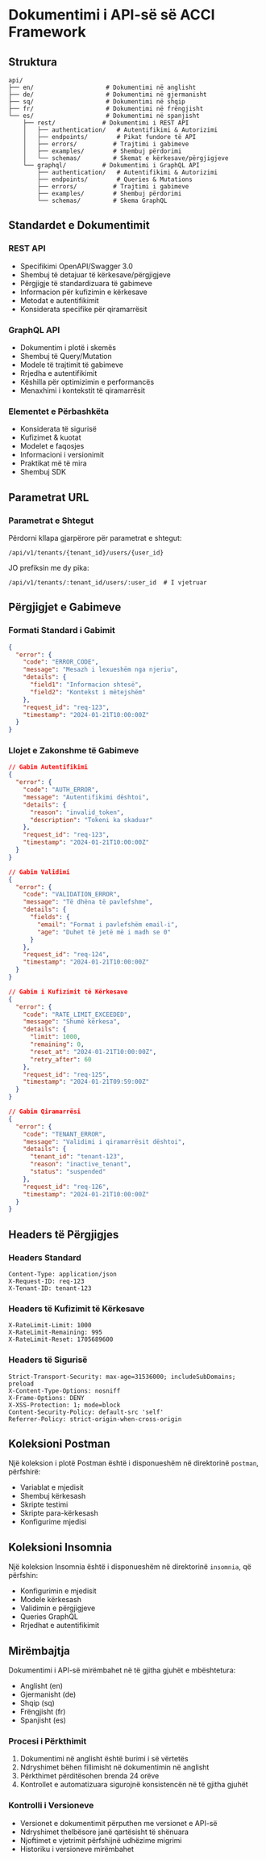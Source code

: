 # Dokumentimi i API-së së ACCI Framework

## Struktura

```
api/
├── en/                    # Dokumentimi në anglisht
├── de/                    # Dokumentimi në gjermanisht
├── sq/                    # Dokumentimi në shqip
├── fr/                    # Dokumentimi në frëngjisht
└── es/                    # Dokumentimi në spanjisht
    ├── rest/             # Dokumentimi i REST API
    │   ├── authentication/   # Autentifikimi & Autorizimi
    │   ├── endpoints/        # Pikat fundore të API
    │   ├── errors/          # Trajtimi i gabimeve
    │   ├── examples/        # Shembuj përdorimi
    │   └── schemas/         # Skemat e kërkesave/përgjigjeve
    └── graphql/          # Dokumentimi i GraphQL API
        ├── authentication/   # Autentifikimi & Autorizimi
        ├── endpoints/        # Queries & Mutations
        ├── errors/          # Trajtimi i gabimeve
        ├── examples/        # Shembuj përdorimi
        └── schemas/         # Skema GraphQL
```

## Standardet e Dokumentimit

### REST API
- Specifikimi OpenAPI/Swagger 3.0
- Shembuj të detajuar të kërkesave/përgjigjeve
- Përgjigje të standardizuara të gabimeve
- Informacion për kufizimin e kërkesave
- Metodat e autentifikimit
- Konsiderata specifike për qiramarrësit

### GraphQL API
- Dokumentim i plotë i skemës
- Shembuj të Query/Mutation
- Modele të trajtimit të gabimeve
- Rrjedha e autentifikimit
- Këshilla për optimizimin e performancës
- Menaxhimi i kontekstit të qiramarrësit

### Elementet e Përbashkëta
- Konsiderata të sigurisë
- Kufizimet & kuotat
- Modelet e faqosjes
- Informacioni i versionimit
- Praktikat më të mira
- Shembuj SDK

## Parametrat URL

### Parametrat e Shtegut
Përdorni kllapa gjarpërore për parametrat e shtegut:
```
/api/v1/tenants/{tenant_id}/users/{user_id}
```

JO prefiksin me dy pika:
```
/api/v1/tenants/:tenant_id/users/:user_id  # I vjetruar
```

## Përgjigjet e Gabimeve

### Formati Standard i Gabimit
```json
{
  "error": {
    "code": "ERROR_CODE",
    "message": "Mesazh i lexueshëm nga njeriu",
    "details": {
      "field1": "Informacion shtesë",
      "field2": "Kontekst i mëtejshëm"
    },
    "request_id": "req-123",
    "timestamp": "2024-01-21T10:00:00Z"
  }
}
```

### Llojet e Zakonshme të Gabimeve
```json
// Gabim Autentifikimi
{
  "error": {
    "code": "AUTH_ERROR",
    "message": "Autentifikimi dështoi",
    "details": {
      "reason": "invalid_token",
      "description": "Tokeni ka skaduar"
    },
    "request_id": "req-123",
    "timestamp": "2024-01-21T10:00:00Z"
  }
}

// Gabim Validimi
{
  "error": {
    "code": "VALIDATION_ERROR",
    "message": "Të dhëna të pavlefshme",
    "details": {
      "fields": {
        "email": "Format i pavlefshëm email-i",
        "age": "Duhet të jetë më i madh se 0"
      }
    },
    "request_id": "req-124",
    "timestamp": "2024-01-21T10:00:00Z"
  }
}

// Gabim i Kufizimit të Kërkesave
{
  "error": {
    "code": "RATE_LIMIT_EXCEEDED",
    "message": "Shumë kërkesa",
    "details": {
      "limit": 1000,
      "remaining": 0,
      "reset_at": "2024-01-21T10:00:00Z",
      "retry_after": 60
    },
    "request_id": "req-125",
    "timestamp": "2024-01-21T09:59:00Z"
  }
}

// Gabim Qiramarrësi
{
  "error": {
    "code": "TENANT_ERROR",
    "message": "Validimi i qiramarrësit dështoi",
    "details": {
      "tenant_id": "tenant-123",
      "reason": "inactive_tenant",
      "status": "suspended"
    },
    "request_id": "req-126",
    "timestamp": "2024-01-21T10:00:00Z"
  }
}
```

## Headers të Përgjigjes

### Headers Standard
```http
Content-Type: application/json
X-Request-ID: req-123
X-Tenant-ID: tenant-123
```

### Headers të Kufizimit të Kërkesave
```http
X-RateLimit-Limit: 1000
X-RateLimit-Remaining: 995
X-RateLimit-Reset: 1705689600
```

### Headers të Sigurisë
```http
Strict-Transport-Security: max-age=31536000; includeSubDomains; preload
X-Content-Type-Options: nosniff
X-Frame-Options: DENY
X-XSS-Protection: 1; mode=block
Content-Security-Policy: default-src 'self'
Referrer-Policy: strict-origin-when-cross-origin
```

## Koleksioni Postman

Një koleksion i plotë Postman është i disponueshëm në direktorinë `postman`, përfshirë:
- Variablat e mjedisit
- Shembuj kërkesash
- Skripte testimi
- Skripte para-kërkesash
- Konfigurime mjedisi

## Koleksioni Insomnia

Një koleksion Insomnia është i disponueshëm në direktorinë `insomnia`, që përfshin:
- Konfigurimin e mjedisit
- Modele kërkesash
- Validimin e përgjigjeve
- Queries GraphQL
- Rrjedhat e autentifikimit

## Mirëmbajtja

Dokumentimi i API-së mirëmbahet në të gjitha gjuhët e mbështetura:
- Anglisht (en)
- Gjermanisht (de)
- Shqip (sq)
- Frëngjisht (fr)
- Spanjisht (es)

### Procesi i Përkthimit
1. Dokumentimi në anglisht është burimi i së vërtetës
2. Ndryshimet bëhen fillimisht në dokumentimin në anglisht
3. Përkthimet përditësohen brenda 24 orëve
4. Kontrollet e automatizuara sigurojnë konsistencën në të gjitha gjuhët

### Kontrolli i Versioneve
- Versionet e dokumentimit përputhen me versionet e API-së
- Ndryshimet thelbësore janë qartësisht të shënuara
- Njoftimet e vjetrimit përfshijnë udhëzime migrimi
- Historiku i versioneve mirëmbahet 